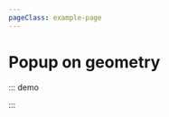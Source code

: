 ```yaml
---
pageClass: example-page
---
```


# Popup on geometry

::: demo
<template>

  <div>
    <l-map
      :zoom="zoom"
      :center="center"
      style="height: 500px; width: 100%"
    >
      <l-tile-layer
        :url="url"
        :attribution="attribution"
      />
      <l-circle
        :lat-lng="circle.center"
        :radius="circle.radius"
      >
        <l-popup content="Circle" />
      </l-circle>
      <l-rectangle
        :bounds="rectangle.bounds"
        :color="rectangle.color"
      >
        <l-popup content="Rectangle" />
      </l-rectangle>
      <l-polygon
        :lat-lngs="polygon.latlngs"
        :color="polygon.color"
      >
        <l-popup content="Polygon" />
      </l-polygon>
      <l-polyline
        :lat-lngs="polyline.latlngs"
        :color="polyline.color"
      >
        <l-popup content="polyline" />
      </l-polyline>
    </l-map>
  </div>
</template>

<script>
import {
  LMap,
  LTileLayer,
  LCircle,
  LRectangle,
  LPolygon,
  LPolyline,
  LPopup,
  LTooltip,
  fixDefaultIcons
} from "vue2-leaflet";
import { latLng } from "leaflet";

fixDefaultIcons()

export default {
  name: "PopupGeometryTest",
  components: {
    LMap,
    LTileLayer,
    LCircle,
    LRectangle,
    LPolygon,
    LPolyline,
    LPopup,
    LTooltip,
  },
  data() {
    return {
      zoom: 11,
      center: [47.31322, -1.319482],
      circle: {
        center: latLng(47.41322, -1.0482),
        radius: 4500
      },
      rectangle: {
        bounds: [[47.341456, -1.397133], [47.303901, -1.243813]],
        color: "red"
      },
      polygon: {
        latlngs: [
          [47.2263299, -1.6222],
          [47.21024000000001, -1.6270065],
          [47.1969447, -1.6136169],
          [47.18527929999999, -1.6143036],
          [47.1794457, -1.6098404],
          [47.1775788, -1.5985107],
          [47.1676598, -1.5753365],
          [47.1593731, -1.5521622],
          [47.1593731, -1.5319061],
          [47.1722111, -1.5143967],
          [47.1960115, -1.4841843],
          [47.2095404, -1.4848709],
          [47.2291277, -1.4683914],
          [47.2533687, -1.5116501],
          [47.2577961, -1.5531921],
          [47.26828069, -1.5621185],
          [47.2657179, -1.589241],
          [47.2589612, -1.6204834],
          [47.237287, -1.6266632],
          [47.2263299, -1.6222]
        ],
        color: "#ff00ff"
      },
      polyline: {
        type: "polyline",
        latlngs: [
          [47.334852, -1.509485],
          [47.342596, -1.328731],
          [47.241487, -1.190568],
          [47.234787, -1.358337]
        ],
        color: "green"
      },
      url: 'https://{s}.tile.openstreetmap.org/{z}/{x}/{y}.png',
      attribution:
        '&copy; <a href="http://osm.org/copyright">OpenStreetMap</a> contributors'
    };
  }
};
</script>

:::
